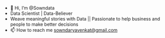 - 👋 Hi, I’m @Sowndata
- Data Scientist | Data-Believer 
- Weave meaningful stories with Data || Passionate to help business and people to make better decisions
- 📫 How to reach me sowndaryavenkat@gmail.com

<!---
Sowndata/Sowndata is a ✨ special ✨ repository because its `README.md` (this file) appears on your GitHub profile.
You can click the Preview link to take a look at your changes.
--->
